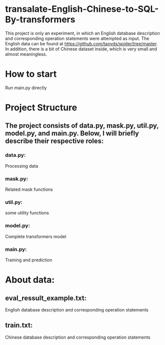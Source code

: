 # transalate-English-Chinese-to-SQL-By-transformers
This project is only an experiment, in which an English database description and corresponding operation statements were attempted as input. The English data can be found at https://github.com/taoyds/spider/tree/master. In addition, there is a bit of Chinese dataset inside, which is very small and almost meaningless.

# How to start
Run main.py directly

# Project Structure
## The project consists of data.py, mask.py, util.py, model.py, and main.py. Below, I will briefly describe their respective roles:
### data.py:
  Processing data
### mask.py:
  Related mask functions
### util.py:
  some utility functions
### model.py:
  Complete transformers model
### main.py:
  Training and prediction

# About data:
## eval_ressult_example.txt:
  English database description and corresponding operation statements
## train.txt:
  Chinese database description and corresponding operation statements
